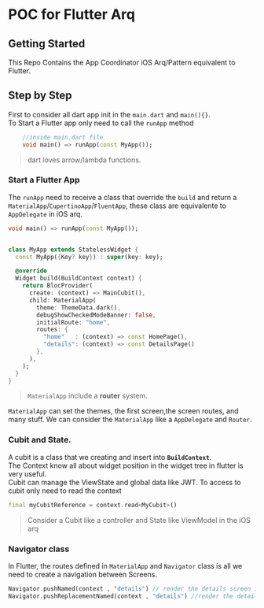# POC for Flutter Arq

## Getting Started

This Repo Contains the App Coordinator iOS Arq/Pattern equivalent to Flutter.

## Step by Step

First to consider all dart app init in the `main.dart` and `main(){}`.  
To Start a Flutter app only need to call the `runApp` method
```dart
    //inside main.dart file
    void main() => runApp(const MyApp());
```
> dart loves arrow/lambda functions.  

### Start a Flutter App
The `runApp` need to receive a class that override the `build` and return a `MaterialApp`/`CupertinoApp`/`FluentApp`, these class are equivalente to `AppDelegate` in iOS arq.

```dart
void main() => runApp(const MyApp());


class MyApp extends StatelessWidget {
  const MyApp({Key? key}) : super(key: key);

  @override
  Widget build(BuildContext context) {
    return BlocProvider(
      create: (context) => MainCubit(),
      child: MaterialApp(
        theme: ThemeData.dark(),
        debugShowCheckedModeBanner: false,
        initialRoute: "home",
        routes: {
          "home"   : (context) => const HomePage(),
          "details": (context) => const DetailsPage()  
        },
      ),
    );
  }
}
```
>`MaterialApp` include a **router** system.

`MaterialApp` can set the themes, the first screen,the screen routes, and many stuff. We can consider the `MaterialApp` like a `AppDelegate` and `Router`.

### Cubit and State.
A cubit is a class that we creating and insert into **`BuildContext`**.  
The Context know all about widget position in the widget tree in flutter is very useful.  
Cubit can manage the ViewState and global data like JWT. 
To access to cubit only need to read the context
```dart
final myCubitReference = context.read<MyCubit>()

```
> Consider a Cubit like a controller and State like ViewModel in the iOS arq  

### Navigator class

In Flutter, the routes defined in `MaterialApp` and `Navigator` class is all we need to create a navigation between Screens.

```dart
Navigator.pushNamed(context , "details") // render the details screen in stack.
Navigator.pushReplacementNamed(context , "details") //render the details screen and free the current screen from memory.
```
